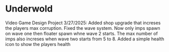 # Underwold
Video Game Design Project
3/27/2025: Added shop upgrade that increses the players max corruption. Fixed the wave system. Now only imps spawn on wave one then floater spawn whne wave 2 starts. The max number of imps also increses when wave two starts from 5 to 8. Added a simple health icon to show the players health
